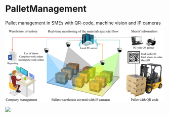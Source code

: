 # PalletManagement
Pallet management in SMEs with QR-code, machine vision and IP cameras


![](GUI%20code/images/01%20Overview.jpg)

![](GUI%20code/images/02%20Architecture%20and%20workflow.jpg.jpg)
